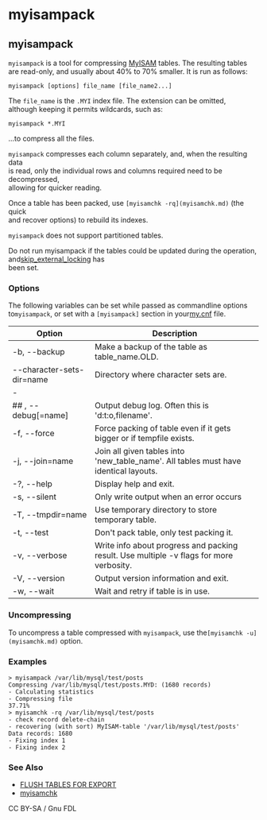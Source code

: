 # myisampack

## myisampack

`myisampack` is a tool for compressing [MyISAM](../../reference/storage-engines/myisam-storage-engine/) tables. The resulting tables\
are read-only, and usually about 40% to 70% smaller. It is run as follows:

```
myisampack [options] file_name [file_name2...]
```

The `file_name` is the `.MYI` index file. The extension can be omitted,\
although keeping it permits wildcards, such as:

```
myisampack *.MYI
```

...to compress all the files.

`myisampack` compresses each column separately, and, when the resulting data\
is read, only the individual rows and columns required need to be decompressed,\
allowing for quicker reading.

Once a table has been packed, use `[myisamchk -rq](myisamchk.md)` (the quick\
and recover options) to rebuild its indexes.

`myisampack` does not support partitioned tables.

Do not run myisampack if the tables could be updated during the operation, and[skip\_external\_locking](../../ha-and-performance/optimization-and-tuning/system-variables/server-system-variables.md#skip_external_locking) has\
been set.

### Options

The following variables can be set while passed as commandline options to`myisampack`, or set with a `[myisampack]` section in your[my.cnf](../../server-management/install-and-upgrade-mariadb/configuring-mariadb/configuring-mariadb-with-option-files.md) file.

| Option                    | Description                                                                             |
| ------------------------- | --------------------------------------------------------------------------------------- |
| -b, --backup              | Make a backup of the table as table\_name.OLD.                                          |
| --character-sets-dir=name | Directory where character sets are.                                                     |
| -                         |                                                                                         |
| ## , --debug\[=name]      | Output debug log. Often this is 'd:t:o,filename'.                                       |
| -f, --force               | Force packing of table even if it gets bigger or if tempfile exists.                    |
| -j, --join=name           | Join all given tables into 'new\_table\_name'. All tables must have identical layouts.  |
| -?, --help                | Display help and exit.                                                                  |
| -s, --silent              | Only write output when an error occurs                                                  |
| -T, --tmpdir=name         | Use temporary directory to store temporary table.                                       |
| -t, --test                | Don't pack table, only test packing it.                                                 |
| -v, --verbose             | Write info about progress and packing result. Use multiple -v flags for more verbosity. |
| -V, --version             | Output version information and exit.                                                    |
| -w, --wait                | Wait and retry if table is in use.                                                      |

### Uncompressing

To uncompress a table compressed with `myisampack`, use the`[myisamchk -u](myisamchk.md)` option.

### Examples

```
> myisampack /var/lib/mysql/test/posts
Compressing /var/lib/mysql/test/posts.MYD: (1680 records)
- Calculating statistics
- Compressing file
37.71%
> myisamchk -rq /var/lib/mysql/test/posts
- check record delete-chain
- recovering (with sort) MyISAM-table '/var/lib/mysql/test/posts'
Data records: 1680
- Fixing index 1
- Fixing index 2
```

### See Also

* [FLUSH TABLES FOR EXPORT](../../reference/sql-statements/administrative-sql-statements/flush-commands/flush-tables-for-export.md)
* [myisamchk](myisamchk.md)

CC BY-SA / Gnu FDL
